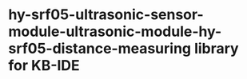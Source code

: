 # hy-srf05-ultrasonic-sensor-module-ultrasonic-module-hy-srf05-distance-measuring library for KB-IDE
